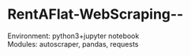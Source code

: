 # RentAFlat-WebScraping--
Environment: python3+jupyter notebook <br />
Modules: autoscraper, pandas, requests
